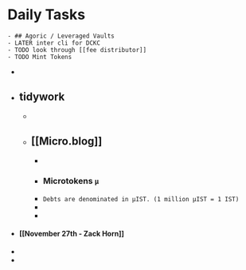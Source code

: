 # Daily Tasks
	- ## Agoric / Leveraged Vaults
	- LATER inter cli for DCKC
	- TODO look through [[fee distributor]]
	- TODO Mint Tokens
-
- ## tidywork
	-
	- ## [[Micro.blog]]
		-
		- ### Microtokens `µ`
		- `Debts are denominated in µIST. (1 million µIST = 1 IST)`
		-
		-
- #### [[November 27th - Zack Horn]]
-
-